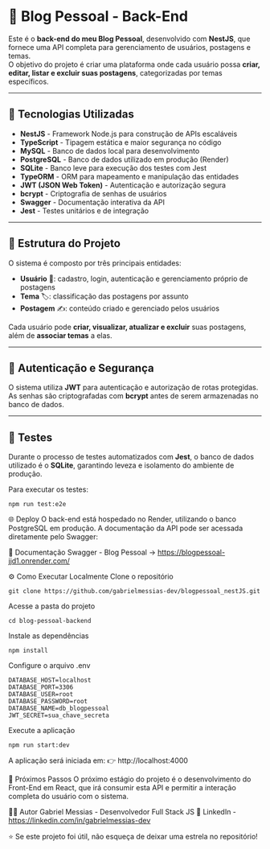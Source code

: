 # 📝 Blog Pessoal - Back-End

Este é o **back-end do meu Blog Pessoal**, desenvolvido com **NestJS**, que fornece uma API completa para gerenciamento de usuários, postagens e temas.  
O objetivo do projeto é criar uma plataforma onde cada usuário possa **criar, editar, listar e excluir suas postagens**, categorizadas por temas específicos.

---

## 🚀 Tecnologias Utilizadas

- **NestJS** - Framework Node.js para construção de APIs escaláveis  
- **TypeScript** - Tipagem estática e maior segurança no código  
- **MySQL** - Banco de dados local para desenvolvimento  
- **PostgreSQL** - Banco de dados utilizado em produção (Render)  
- **SQLite** - Banco leve para execução dos testes com Jest  
- **TypeORM** - ORM para mapeamento e manipulação das entidades  
- **JWT (JSON Web Token)** - Autenticação e autorização segura  
- **bcrypt** - Criptografia de senhas de usuários  
- **Swagger** - Documentação interativa da API  
- **Jest** - Testes unitários e de integração  

---

## 🧩 Estrutura do Projeto

O sistema é composto por três principais entidades:

- **Usuário** 👤: cadastro, login, autenticação e gerenciamento próprio de postagens  
- **Tema** 🏷️: classificação das postagens por assunto  
- **Postagem** ✍️: conteúdo criado e gerenciado pelos usuários  

Cada usuário pode **criar, visualizar, atualizar e excluir** suas postagens, além de **associar temas** a elas.

---

## 🔐 Autenticação e Segurança

O sistema utiliza **JWT** para autenticação e autorização de rotas protegidas.  
As senhas são criptografadas com **bcrypt** antes de serem armazenadas no banco de dados.

---

## 🧪 Testes

Durante o processo de testes automatizados com **Jest**, o banco de dados utilizado é o **SQLite**, garantindo leveza e isolamento do ambiente de produção.

Para executar os testes:
```
npm run test:e2e
```

🌐 Deploy
O back-end está hospedado no Render, utilizando o banco PostgreSQL em produção.
A documentação da API pode ser acessada diretamente pelo Swagger:

🔗 Documentação Swagger - Blog Pessoal -> https://blogpessoal-jjd1.onrender.com/

⚙️ Como Executar Localmente
Clone o repositório
```
git clone https://github.com/gabrielmessias-dev/blogpessoal_nestJS.git
```
Acesse a pasta do projeto

```
cd blog-pessoal-backend
```

Instale as dependências

```
npm install
```
Configure o arquivo .env
```
DATABASE_HOST=localhost
DATABASE_PORT=3306
DATABASE_USER=root
DATABASE_PASSWORD=root
DATABASE_NAME=db_blogpessoal
JWT_SECRET=sua_chave_secreta
```
Execute a aplicação

```
npm run start:dev
```
A aplicação será iniciada em:
👉 http://localhost:4000

📘 Próximos Passos
O próximo estágio do projeto é o desenvolvimento do Front-End em React, que irá consumir esta API e permitir a interação completa do usuário com o sistema.

👨‍💻 Autor
Gabriel Messias - Desenvolvedor Full Stack JS
🔗 LinkedIn - https://linkedin.com/in/gabrielmessias-dev

⭐ Se este projeto foi útil, não esqueça de deixar uma estrela no repositório!






